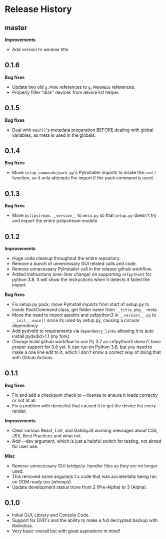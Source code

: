 # Release History

## master

**Improvements**

- Add version to window title

## 0.1.6

**Bug fixes**

- Update two old `g.PROG` references to `g.PROGRESS` references.
- Properly filter "disk" devices from device list helper.

## 0.1.5

**Bug fixes**

- Deal with `main()`'s metadata preparation BEFORE dealing with global variables, as meta is used in the globals.

## 0.1.4

**Bug fixes**

- Move `setup_commands/pack.py`'s PyInstaller imports to inside the `run()` function, so it only attempts the import if the pack command is used.

## 0.1.3

**Bug fixes**

- Move `pslipstream.__version__` to `meta.py` so that `setup.py` doesn't try and import the entire pslipstream module.

## 0.1.2

**Improvements**

- Huge code cleanup throughout the entire repository.
- Remove a bunch of unnecessary GUI related calls and code.
- Remove unnecessary PyInstaller call in the release github workflow.
- Added instructions (one-liner change) on supporting `cefpython3` for python 3.8. It will show the instructions when it detects it failed the import.

**Bug fixes**

- Fix setup.py pack, move PyInstall imports from start of setup.py to inside PackCommand class, get folder name from `__title_pkg__` meta
- Move the need to import appdirs and cefpython3 in `__version__.py` to `__init__.main()` since its used by setup.py, causing a circular dependency
- Add pydvdid to requirements via `dependency_links` allowing it to auto install pydvdid>1.1 (my fork)
- Change build github workflow to use Py 3.7 as cefpython3 doesn't have proper support for 3.8 yet. It can run on Python 3.8, but you need to make a one line edit to it, which I don't know a correct way of doing that with Github Actions.

## 0.1.1

**Bug fixes**

- Fix and add a checksum check to --license to ensure it loads correctly or not at all.
- Fix a problem with devicelist that caused it to get the device list every render.

**Improvements**
- Clear various React, Lint, and GatsbyJS warning messages about CSS, JSX, Best Practices and what not.
- Add --dev argument, which is just a helpful switch for testing, not aimed for user use.

**Misc**
- Remove unnecessary GUI bridge/ui-handler files as they are no longer used.
- This removed some angularjs 1.x code that was accidentally being ran on DOM ready too (whoops).
- Update development status trove from 2 (Pre-Alpha) to 3 (Alpha).

## 0.1.0

- Initial GUI, Library and Console Code.
- Support for DVD's and the ability to make a full decrypted backup with libdvdcss.
- Very basic overall but with great aspirations in mind!
